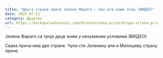 ```yaml
---
title: "Друга страна приче Јелене Фараго – ево шта каже отац (ВИДЕО)"
date: 2025-07-21
category: Друштво
url: https://backapalankavesti.com/drustvo/nase-price/druga-strana-price-jelene-farago-evo-sta-kaze-otac-video/
---
```


Јелена Фараго са троје деце живи у нехуманим условима (ВИДЕО)

Свака прича има две стране. Чули сте Јеленину али и Милошеву страну приче.
